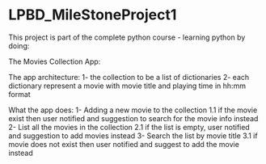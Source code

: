 # LPBD_MileStoneProject1

This project is part of the complete python course - learning python by doing:

The Movies Collection App:

The app architecture:
1- the collection to be a list of dictionaries
2- each dictionary represent a movie with movie title and playing time in hh:mm format

What the app does:
1- Adding a new movie to the collection
    1.1 if the movie exist then user notified and suggestion to search for the movie info instead
2- List all the movies in the collection
    2.1 if the list is empty, user notified and suggestion to add movies instead
3- Search the list by movie title
    3.1 if movie does not exist then user notified and suggest to add the movie instead